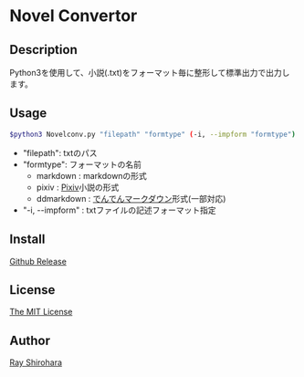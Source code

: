 # Novel Convertor

## Description

Python3を使用して、小説(.txt)をフォーマット毎に整形して標準出力で出力します。

## Usage

```bash
$python3 Novelconv.py "filepath" "formtype" (-i, --impform "formtype")
```

* "filepath": txtのパス
* "formtype": フォーマットの名前
  * markdown    : markdownの形式
  * pixiv       : [Pixiv](http://pixiv.net)小説の形式
  * ddmarkdown  : [でんでんマークダウン](https://conv.denshochan.com/markdown)形式(一部対応)
* "-i, --impform" : txtファイルの記述フォーマット指定

## Install

[Github Release](https://github.com/RShirohara/NovelConvertor/releases)

## License

[The MIT License](https://github.com/RShirohara/NovelConvertor/blob/master/LICENSE)

## Author

[Ray Shirohara](https://github.com/RShirohara/)
